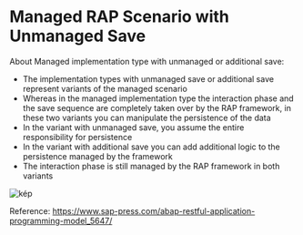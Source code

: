 # Managed RAP Scenario with Unmanaged Save

About Managed implementation type with unmanaged or additional save:

- The implementation types with unmanaged save or additional save represent variants of the managed scenario
- Whereas in the managed implementation type the interaction phase and the save sequence are completely taken over by the RAP framework, in these two variants you can manipulate the persistence of the data
- In the variant with unmanaged save, you assume the entire responsibility for persistence
- In the variant with additional save you can add additional logic to the persistence managed by the framework
- The interaction phase is still managed by the RAP framework in both variants

![kép](https://github.com/attilaberencsi/abaprapunmanagedsave/assets/20442467/36bea428-216c-48a7-9ac0-0dc71ec4bb22)

Reference: https://www.sap-press.com/abap-restful-application-programming-model_5647/
